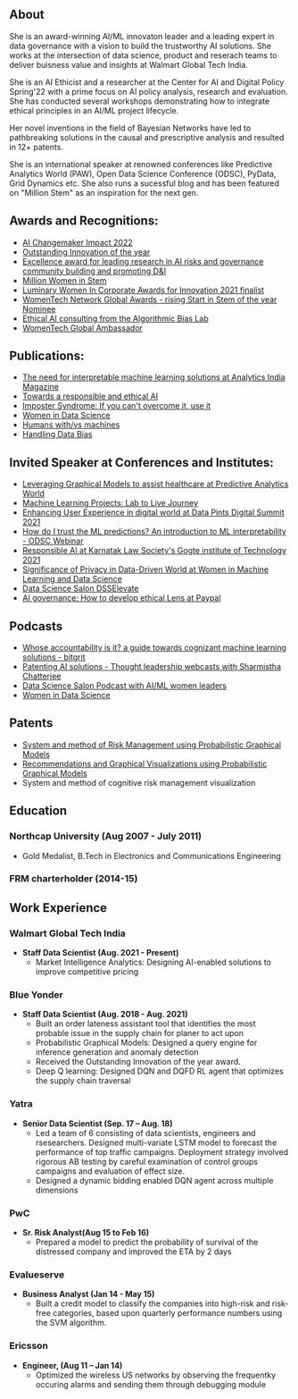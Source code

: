 ## About
She is an award-winning AI/ML innovaton leader and a leading expert in data governance with a vision to build the trustworthy AI solutions. She works at the intersection of data science, product and reserach teams to deliver buisness value and insights at Walmart Global Tech India.

She is an AI Ethicist and a researcher at the Center for AI and Digital Policy Spring'22 with a prime focus on AI policy analysis, research and evaluation. She has conducted several workshops demonstrating how to integrate ethical principles in an AI/ML project lifecycle.

Her novel inventions in the field of Bayesian Networks have led to pathbreaking solutions in the causal and prescriptive analysis and resulted in 12+ patents.

She is an international speaker at renowned conferences like Predictive Analytics World (PAW), Open Data Science Conference (ODSC), PyData, Grid Dynamics etc.
She also runs a sucessful blog and has been featured on "Million Stem" as an inspiration for the next gen.


## Awards and Recognitions:
* [AI Changemaker Impact 2022](https://www.linkedin.com/feed/update/urn:li:activity:6892492269543391232/)
* [Outstanding Innovation of the year](https://www.linkedin.com/in/vidhi-chugh-088648a1/#:~:text=Financial%20Modelling-,Honors%20%26%20awards,-Honors%20%26%20awards)
* [Excellence award for leading research in AI risks and governance community building and promoting D&I](https://www.linkedin.com/in/vidhi-chugh-088648a1/#:~:text=Financial%20Modelling-,Honors%20%26%20awards,-Honors%20%26%20awards)
* [Million Women in Stem](https://www.1mwis.com/profile/vidhi-chugh)
* [Luminary Women In Corporate Awards for Innovation 2021 finalist](https://www.linkedin.com/feed/update/urn:li:activity:6839554276038189056/?updateEntityUrn=urn%3Ali%3Afs_feedUpdate%3A%28V2%2Curn%3Ali%3Aactivity%3A6839554276038189056%29)
* [WomenTech Network Global Awards - rising Start in Stem of the year Nominee](https://www.linkedin.com/feed/update/urn:li:activity:6852637017671651328/?updateEntityUrn=urn%3Ali%3Afs_feedUpdate%3A%28V2%2Curn%3Ali%3Aactivity%3A6852637017671651328%29)
* [Ethical AI consulting from the Algorithmic Bias Lab](https://www.linkedin.com/feed/update/urn:li:activity:6882159708917133312/?updateEntityUrn=urn%3Ali%3Afs_feedUpdate%3A%28V2%2Curn%3Ali%3Aactivity%3A6882159708917133312%29)
* [WomenTech Global Ambassador](https://www.womentech.net/en-in/global-ambassadors/India/Vidhi/Chugh) 

## Publications:
* [The need for interpretable machine learning solutions at Analytics India Magazine](https://analyticsindiamag.com/the-need-for-interpretable-machine-learning-solutions/)
* [Towards a responsible and ethical AI](https://www.linkedin.com/feed/update/urn:li:activity:6821063741082361856/?updateEntityUrn=urn%3Ali%3Afs_feedUpdate%3A%28V2%2Curn%3Ali%3Aactivity%3A6821063741082361856%29)
* [Imposter Syndrome: If you can't overcome it, use it](https://roundtable.datascience.salon/imposter-syndrome-if-you-cant-overcome-it-use-it)
* [Women in Data Science](https://www.kdnuggets.com/2021/08/learned-women-data-science-conferences.html)
* [Humans with/vs machines](https://towardsdatascience.com/humans-with-vs-machines-a76dbd51161e)
* [Handling Data Bias](https://towardsdatascience.com/handling-data-bias-9775d07991d4)

## Invited Speaker at Conferences and Institutes:
* [Leveraging Graphical Models to assist healthcare at Predictive Analytics World](https://machinelearningweek.eu/speaker/vidhi-chugh/)
* [Machine Learning Projects: Lab to Live Journey](https://www.predictiveanalyticsworld.com/business/2022/speakers/#:~:text=She%20works%20as%20a%20Staff%20Data%20Scientist%20with%20Walmart)
* [Enhancing User Experience in digital world at Data Pints Digital Summit 2021](https://www.linkedin.com/feed/update/urn:li:activity:6871830199760158720/?updateEntityUrn=urn%3Ali%3Afs_feedUpdate%3A%28V2%2Curn%3Ali%3Aactivity%3A6871830199760158720%29)
* [How do I trust the ML predictions? An introduction to ML interpretability - ODSC Webinar](https://www.meetup.com/en-AU/Bengaluru-Data-Science-ODSC/events/280686512/)
* [Responsible AI at Karnatak Law Society's Gogte institute of Technology 2021](https://www.linkedin.com/feed/update/urn:li:activity:6817796987497398272/?updateEntityUrn=urn%3Ali%3Afs_feedUpdate%3A%28V2%2Curn%3Ali%3Aactivity%3A6817796987497398272%29)
* [Significance of Privacy in Data-Driven World at Women in Machine Learning and Data Science](https://www.linkedin.com/feed/update/urn:li:activity:6835800360418983936/?updateEntityUrn=urn%3Ali%3Afs_feedUpdate%3A%28V2%2Curn%3Ali%3Aactivity%3A6835800360418983936%29)
* [Data Science Salon DSSElevate](https://www.datascience.salon/vidhi-chugh/)
* [AI governance: How to develop ethical Lens at Paypal](https://www.linkedin.com/feed/update/urn:li:activity:6890548862050824192/)


## Podcasts
* [Whose accountability is it? a guide towards cognizant machine learning solutions - bitgrit](https://www.youtube.com/watch?v=hheZMpLBjSE)
* [Patenting AI solutions - Thought leadership webcasts with Sharmistha Chatterjee](https://www.youtube.com/watch?v=rf0x8JwxPw4&t=21s)
* [Data Science Salon Podcast with AI/ML women leaders](https://open.spotify.com/episode/5O58Sl64k90iVHu2V9hDMz)
* [Women in Data Science](https://www.linkedin.com/video/live/urn:li:ugcPost:6834182993804849152/)


## Patents
* [System and method of Risk Management using Probabilistic Graphical Models](https://towardsdatascience.com/pgm-2-fundamental-concepts-in-bayesian-network-c6b881804da0)
* [Recommendations and Graphical Visualizations using Probabilistic Graphical Models](https://www.analyticsvidhya.com/blog/2020/10/complete-r-tutorial-to-build-probabilistic-graphical-models/)
* System and method of cognitive risk management visualization

## Education
### Northcap University (Aug 2007 - July 2011)
* Gold Medalist, B.Tech in Electronics and Communications Engineering

### FRM charterholder (2014-15)

## Work Experience
### Walmart Global Tech India
* **Staff Data Scientist (Aug. 2021 - Present)**
   * Market Intelligence Analytics: Designing AI-enabled solutions to improve competitive pricing 

### Blue Yonder
* **Staff Data Scientist (Aug. 2018 - Aug. 2021)**
    * Built an order lateness assistant tool that identifies the most probable issue in the supply chain for planer to act upon
	* Probabilistic Graphical Models: Designed a query engine for inference generation and anomaly detection
	* Received the Outstanding Innovation of the year award.
	* Deep Q learning: Designed DQN and DQFD RL agent that optimizes the supply chain traversal

### Yatra 
* **Senior Data Scientist (Sep. 17 – Aug. 18)** 
	* Led a team of 6 consisting of data scientists, engineers and rsesearchers. Designed multi-variate LSTM model to forecast the performance of top traffic campaigns. Deployment strategy involved rigorous AB testing by careful examination of control groups campaigns and evaluation of effect size.
	* Designed a dynamic bidding enabled DQN agent across multiple dimensions 

### PwC 
* **Sr. Risk Analyst(Aug 15 to Feb 16)**
	* Prepared a model to predict the probability of survival of the distressed company and improved the ETA by 2 days
 
### Evalueserve  
* **Business Analyst (Jan 14 - May 15)**
	* Built a credit model to classify the companies into high-risk and risk-free categories, based upon quarterly performance numbers using the SVM algorithm. 

### Ericsson
* **Engineer, (Aug 11 – Jan 14)**
	* Optimized the wireless US networks by observing the frequentky occuring alarms and sending them through debugging module
